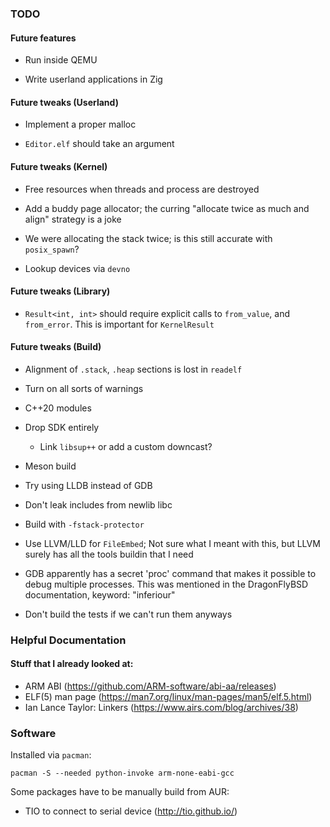 ### TODO

#### Future features

  - Run inside QEMU

  - Write userland applications in Zig

#### Future tweaks (Userland)

  - Implement a proper malloc

  - `Editor.elf` should take an argument

#### Future tweaks (Kernel)

  - Free resources when threads and process are destroyed

  - Add a buddy page allocator; the curring "allocate twice as much and align"
    strategy is a joke

  - We were allocating the stack twice; is this still accurate with
    `posix_spawn`?

  - Lookup devices via `devno`

#### Future tweaks (Library)

  - `Result<int, int>` should require explicit calls to `from_value`, and
    `from_error`.  This is important for `KernelResult`

#### Future tweaks (Build)

  - Alignment of `.stack`, `.heap` sections is lost in `readelf`

  - Turn on all sorts of warnings

  - C++20 modules

  - Drop SDK entirely

      - Link `libsup++` or add a custom downcast?

  - Meson build

  - Try using LLDB instead of GDB

  - Don't leak includes from newlib libc

  - Build with `-fstack-protector`

  - Use LLVM/LLD for `FileEmbed`; Not sure what I meant with this, but LLVM
    surely has all the tools buildin that I need

  - GDB apparently has a secret 'proc' command that makes it possible to debug
    multiple processes.  This was mentioned in the DragonFlyBSD documentation,
    keyword: "inferiour"

  - Don't build the tests if we can't run them anyways

### Helpful Documentation

#### Stuff that I already looked at:

  - ARM ABI (https://github.com/ARM-software/abi-aa/releases)
  - ELF(5) man page (https://man7.org/linux/man-pages/man5/elf.5.html)
  - Ian Lance Taylor: Linkers (https://www.airs.com/blog/archives/38)

### Software

Installed via `pacman`:

~~~none
pacman -S --needed python-invoke arm-none-eabi-gcc
~~~

Some packages have to be manually build from AUR:

- TIO to connect to serial device (http://tio.github.io/)
